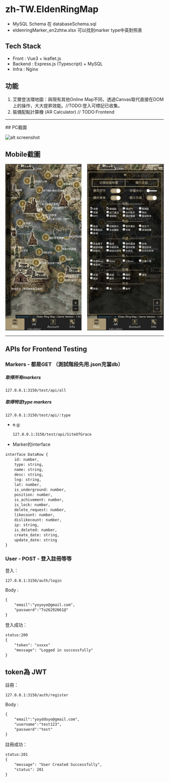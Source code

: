 # zh-TW.EldenRingMap

- MySQL Schema 在 databaseSchema.sql
- eldenringMarker_en2zhtw.xlsx 可以找到marker type中英對照表


## Tech Stack
- Front : Vue3 + leaflet.js
- Backend : Express.js (Typescript) + MySQL
- Infra : Nginx

## 功能
1. 艾爾登法環地圖：與現有其他Online Map不同，透過Canvas取代直接在DOM上的操作，大大提昇效能。//TODO:登入可標記已收集。 
2. 裝備配點計算機 (AR Calculator) // TODO:Frontend

<hr/>
## PC截圖

![alt screenshot](./images/pc.png)

## Mobile截圖
![alt screenshot](./images/mobile.png)

<hr/>

## APIs for Frontend Testing
### Markers - 都是GET （測試階段先用.json充當db）
##### 取得所有markers
```
127.0.0.1:3150/test/api/all
```

##### 取得特定type markers
```
127.0.0.1:3150/test/api/:type
```
  - e.g:
    ```
    127.0.0.1:3150/test/api/SiteOfGrace
    ```


- Marker的interface
```
interface DataRow {
    id: number,
    type: string,
    name: string,
    desc: string,
    lng: string,
    lat: number,
    is_underground: number,
    position: number,
    is_achivement: number,
    is_lock: number,
    delete_request: number,
    likecount: number,
    dislikecount: number,
    ip: string,
    is_deleted: number,
    create_date: string,
    update_date: string
}
```

### User - POST - 登入註冊等等
登入：
```
127.0.0.1:3150/auth/login
```
Body : 
```
{
    "email":"yoyoyo@gmail.com",
    "password":"To26292661@"
}
```
登入成功：
```
status:200
{
    "token": "xxxxx"
    "message": "Logged in successfully"
}
```
token為 JWT
--------------------
註冊：
```
127.0.0.1:3150/auth/register
```
Body : 
```
{
    "email":"yoyddoyo@gmail.com",
    "username":"test123",
    "password":"test"
}
```
註冊成功：
```
status:201
{
    "message": "User Created Successfully",
    "status": 201
}
```
